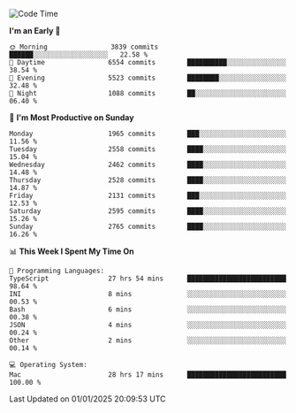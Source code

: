 <!--START_SECTION:waka-->
![Code Time](http://img.shields.io/badge/Code%20Time-4%2C695%20hrs%2045%20mins-blue)

**I'm an Early 🐤** 

```text
🌞 Morning                3839 commits        ██████░░░░░░░░░░░░░░░░░░░   22.58 % 
🌆 Daytime                6554 commits        ██████████░░░░░░░░░░░░░░░   38.54 % 
🌃 Evening                5523 commits        ████████░░░░░░░░░░░░░░░░░   32.48 % 
🌙 Night                  1088 commits        ██░░░░░░░░░░░░░░░░░░░░░░░   06.40 % 
```
📅 **I'm Most Productive on Sunday** 

```text
Monday                   1965 commits        ███░░░░░░░░░░░░░░░░░░░░░░   11.56 % 
Tuesday                  2558 commits        ████░░░░░░░░░░░░░░░░░░░░░   15.04 % 
Wednesday                2462 commits        ████░░░░░░░░░░░░░░░░░░░░░   14.48 % 
Thursday                 2528 commits        ████░░░░░░░░░░░░░░░░░░░░░   14.87 % 
Friday                   2131 commits        ███░░░░░░░░░░░░░░░░░░░░░░   12.53 % 
Saturday                 2595 commits        ████░░░░░░░░░░░░░░░░░░░░░   15.26 % 
Sunday                   2765 commits        ████░░░░░░░░░░░░░░░░░░░░░   16.26 % 
```


📊 **This Week I Spent My Time On** 

```text
💬 Programming Languages: 
TypeScript               27 hrs 54 mins      █████████████████████████   98.64 % 
INI                      8 mins              ░░░░░░░░░░░░░░░░░░░░░░░░░   00.53 % 
Bash                     6 mins              ░░░░░░░░░░░░░░░░░░░░░░░░░   00.38 % 
JSON                     4 mins              ░░░░░░░░░░░░░░░░░░░░░░░░░   00.24 % 
Other                    2 mins              ░░░░░░░░░░░░░░░░░░░░░░░░░   00.14 % 

💻 Operating System: 
Mac                      28 hrs 17 mins      █████████████████████████   100.00 % 
```


 Last Updated on 01/01/2025 20:09:53 UTC
<!--END_SECTION:waka-->
